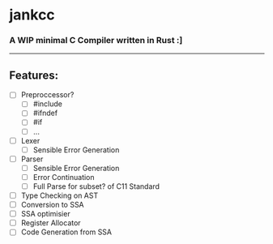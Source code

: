# jankcc
### A WIP minimal C Compiler written in Rust :]

---

## Features:

- [ ] Preproccessor?
  - [ ] #include
  - [ ] #ifndef
  - [ ] #if
  - [ ] ...
- [ ] Lexer
  - [ ] Sensible Error Generation
- [ ] Parser
  - [ ] Sensible Error Generation
  - [ ] Error Continuation
  - [ ] Full Parse for subset? of C11 Standard
- [ ] Type Checking on AST
- [ ] Conversion to SSA
- [ ] SSA optimisier
- [ ] Register Allocator
- [ ] Code Generation from SSA
